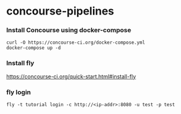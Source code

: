 # concourse-pipelines

### Install Concourse using docker-compose
```
curl -O https://concourse-ci.org/docker-compose.yml
docker-compose up -d
```

### Install fly

https://concourse-ci.org/quick-start.html#install-fly

### fly login
```
fly -t tutorial login -c http://<ip-addr>:8080 -u test -p test
```
